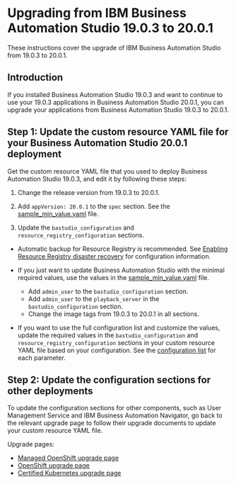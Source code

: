 # Upgrading from IBM Business Automation Studio 19.0.3 to 20.0.1 

These instructions cover the upgrade of IBM Business Automation Studio from 19.0.3 to 20.0.1.

## Introduction

If you installed Business Automation Studio 19.0.3 and want to continue to use your 19.0.3 applications in Business Automation Studio 20.0.1, you can upgrade your applications from Business Automation Studio 19.0.3 to 20.0.1.

## Step 1: Update the custom resource YAML file for your Business Automation Studio 20.0.1 deployment

Get the custom resource YAML file that you used to deploy Business Automation Studio 19.0.3, and edit it by following these steps:

1. Change the release version from 19.0.3 to 20.0.1.

2. Add `appVersion: 20.0.1` to the `spec` section. See the [sample_min_value.yaml](configuration/sample_min_value.yaml) file.

3. Update the `bastudio_configuration` and `resource_registry_configuration` sections.
 
 * Automatic backup for Resource Registry is recommended. See [Enabling Resource Registry disaster recovery](https://www.ibm.com/support/knowledgecenter/SSYHZ8_20.0.x/com.ibm.dba.managing/topics/tsk_enabling_disaster_recovery.html) for configuration information.

 * If you just want to update Business Automation Studio with the minimal required values, use the values in the [sample_min_value.yaml](configuration/sample_min_value.yaml) file.
    * Add `admin_user` to the `bastudio_configuration` section.
    * Add `admin_user` to the `playback_server` in the `bastudio_configuration` section.
    * Change the image tags from 19.0.3 to 20.0.1 in all sections.

 * If you want to use the full configuration list and customize the values, update the required values in the `bastudio_configuration` and `resource_registry_configuration` sections in your custom resource YAML file based on your configuration. See the [configuration list](https://www.ibm.com/support/knowledgecenter/SSYHZ8_20.0.x/com.ibm.dba.ref/k8s_topics/ref_bas_params.html) for each parameter.

## Step 2: Update the configuration sections for other deployments

To update the configuration sections for other components, such as User Management Service and IBM Business Automation Navigator, go back to the relevant upgrade page to follow their upgrade documents to update your custom resource YAML file.

Upgrade pages:
   - [Managed OpenShift upgrade page](../platform/roks/upgrade.md)
   - [OpenShift upgrade page](../platform/ocp/upgrade.md)
   - [Certified Kubernetes upgrade page](../platform/k8s/upgrade.md)

